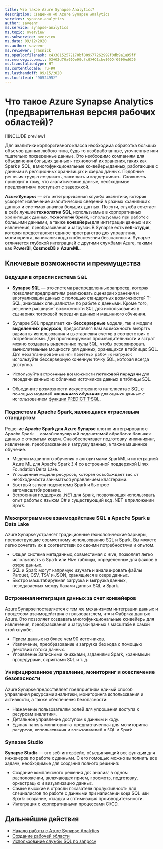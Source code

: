 ```yaml
---
title: Что такое Azure Synapse Analytics?
description: Сведения об Azure Synapse Analytics
services: synapse-analytics
author: saveenr
ms.service: synapse-analytics
ms.topic: overview
ms.subservice: overview
ms.date: 09/12/2020
ms.author: saveenr
ms.reviewer: jrasnick
ms.openlocfilehash: c4338152579170bf809577262992f0db9a1a95ff
ms.sourcegitcommit: 03662d76a816e98cfc85462cbe9705f6890ed638
ms.translationtype: HT
ms.contentlocale: ru-RU
ms.lasthandoff: 09/15/2020
ms.locfileid: "90524952"
---
```

# <a name="what-is-azure-synapse-analytics-workspaces-preview"></a>Что такое Azure Synapse Analytics (предварительная версия рабочих областей)?

[!INCLUDE [preview](includes/note-preview.md)]

Для аналитики корпоративного класса необходима обработка больших объемов данных любого типа, будь то необработанные, уточненные или тщательно проверенные данные. Это необходимо компаниям для объединения больших данных и технологий их хранения, таких как Spark и SQL, в многофункциональные конвейеры данных, работающие с данными в реляционных хранилищах и озерах данных. Подобные решения трудно создавать, защищать и поддерживать. Сложность приводит к тому, что аналитические данные, необходимые предприятиям, поступают с задержкой.

**Azure Synapse** — это интегрированная служба аналитики, которая ускоряет извлечение аналитических сведений в разных хранилищах данных и системах анализа больших данных. По сути, служба сочетает в себе лучшие **технологии SQL**, используемые в корпоративных хранилищах данных, **технологии Spark**, используемые при работе с большими данными, а также **конвейеры** для интеграции данных и их извлечения, преобразования и загрузки. В Synapse есть **веб-студия**, которая предоставляет единое пространство для управления, мониторинга, написания кода и обеспечения безопасности. Synapse отличается глубокой интеграцией с другими службами Azure, такими как **PowerBI**, **CosmosDB** и **AzureML**.

## <a name="key-features--benefits"></a>Ключевые возможности и преимущества

### <a name="industry-leading-sql"></a>Ведущая в отрасли система SQL

* **Synapse SQL** — это система распределенных запросов, которая позволяет предприятиям реализовать сценарии хранения и виртуализации данных с помощью стандартных возможностей T-SQL, знакомых специалистам по работе с данными. Кроме того, решение расширяет возможности SQL для использования в сценариях потоковой передачи данных и машинного обучения.

* Synapse SQL предлагает как **бессерверные** модели, так и модели **выделенных ресурсов**, предоставляя вам возможность выбрать варианты использования и выставления счетов в соответствии с потребностями. Для прогнозируемой производительности и затрат можно создавать выделенные пулы SQL, чтобы резервировать вычислительные мощности для данных, хранящихся в таблицах SQL. Для незапланированных или пакетных рабочих нагрузок используйте бессерверную конечную точку SQL, которая всегда доступна.
* Используйте встроенные возможности **потоковой передачи** для передачи данных из облачных источников данных в таблицы SQL.
* Объедините возможности искусственного интеллекта с SQL с помощью моделей **машинного обучения** для оценки данных с использованием [функции PREDICT T-SQL](https://docs.microsoft.com/sql/t-sql/queries/predict-transact-sql?view=azure-sqldw-latest).

### <a name="industry-standard-apache-spark"></a>Подсистема Apache Spark, являющаяся отраслевым стандартом

Решение **Apache Spark для Azure Synapse** плотно интегрировано с Apache Spark — самой популярной подсистемой обработки больших данных с открытым кодом. Она обеспечивает подготовку, инжиниринг, извлечение, преобразование и загрузку данных, а также машинное обучение.

* Модели машинного обучения с алгоритмами SparkML и интеграцией Azure ML для Apache Spark 2.4 со встроенной поддержкой Linux Foundation Delta Lake.
* Упрощенная модель ресурсов, которая освобождает вас от необходимости заниматься управлением кластерами.
* Быстрый запуск подсистемы Spark и быстрое автомасштабирование.
* Встроенная поддержка .NET для Spark, позволяющая использовать опыт работы с языком C# и существующий код .NET в приложении Spark.

### <a name="interop-of-sql-and-apache-spark-on-your-data-lake"></a>Межпрограммное взаимодействие SQL и Apache Spark в Data Lake

Azure Synapse устраняет традиционные технологические барьеры, препятствующие совместному использованию SQL и Spark. Вы можете легко сочетать их в соответствии со своими потребностями и опытом.

* Общая система метаданных, совместимая с Hive, позволяет легко использовать в Spark или Hive таблицы, определенные для файлов в озере данных.
* SQL и Spark могут напрямую изучать и анализировать файлы Parquet, CSV, TSV и JSON, хранящиеся в озере данных.
* Быстро масштабируемая загрузка и выгрузка данных, передаваемых между базами данных SQL и Spark.

### <a name="built-in-data-integration-via-pipelines"></a>Встроенная интеграция данных за счет конвейеров

Azure Synapse поставляется с тем же механизмом интеграции данных и процессом взаимодействия с пользователем, что и Фабрика данных Azure. Это позволяет создавать многофункциональные конвейеры для извлечения, преобразования и загрузки данных в масштабе в самой этой службе.

* Прием данных из более чем 90 источников.
* Извлечение, преобразование и загрузка без кода с помощью действий потока данных.
* Управление Записными книжками, заданиями Spark, хранимыми процедурами, скриптами SQL и т. д.

### <a name="unified-management-monitoring-and-security"></a>Унифицированное управление, мониторинг и обеспечение безопасности

Azure Synapse предоставляет предприятиям единый способ управления ресурсами аналитики, мониторинга использования и активности, а также обеспечения безопасности:

* Назначение пользователям ролей для упрощения доступа к ресурсам аналитики.
* Детальное управление доступом к данным и коду.
* Единая панель мониторинга, предназначенная для мониторинга ресурсов, использования и пользователей в SQL и Spark.

### <a name="synapse-studio"></a>Synapse Studio

**Synapse Studio** — это веб-интерфейс, объединяющий все функции для инженеров по работе с данными. С его помощью можно выполнить все задачи, необходимые для создания полного решения:

* Создание комплексного решения для анализа в одном расположении, включающее прием, просмотр, подготовку, оркестрацию и визуализацию данных.
* Самые высокие в отрасли показатели продуктивности для специалистов по работе с данными при написании кода SQL или Spark: создание, отладка и оптимизация производительности.
* Интеграция с корпоративными процессами CI/CD.

## <a name="next-steps"></a>Дальнейшие действия

* [Начало работы с Azure Synapse Analytics](get-started.md)
* [Создание рабочей области](quickstart-create-workspace.md)
* [Использование службы SQL по запросу](quickstart-sql-on-demand.md)
